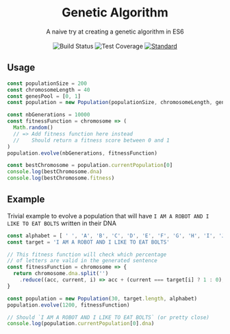 <h1 align="center">Genetic Algorithm</h1>

<div align="center">
  A naive try at creating a genetic algorithm in ES6
</div>

<br />

<div align="center">
  <!-- Build Status -->
  <img src="https://img.shields.io/travis/romainsimon/genetic-algorithm.svg?style=flat-square"
    alt="Build Status" />
  <!-- Test Coverage -->
  <img src="https://img.shields.io/coveralls/github/romainsimon/genetic-algorithm/master.svg?style=flat-square"
    alt="Test Coverage" />
  <!-- Standard -->
  <a href="https://standardjs.com">
    <img src="https://img.shields.io/badge/code%20style-standard-brightgreen.svg?style=flat-square"
      alt="Standard" />
  </a>
</div>

## Usage

```js
const populationSize = 200
const chromosomeLength = 40
const genesPool = [0, 1]
const population = new Population(populationSize, chromosomeLength, genesPool)

const nbGenerations = 10000
const fitnessFunction = chromosome => (
  Math.random()
  // => Add fitness function here instead
  //    Should return a fitness score between 0 and 1
)
population.evolve(nbGenerations, fitnessFunction)

const bestChromosome = population.currentPopulation[0]
console.log(bestChromosome.dna)
console.log(bestChromosome.fitness)

```

## Example

Trivial example to evolve a population that will have `I AM A ROBOT AND I LIKE TO EAT BOLTS` written in their DNA

```js
const alphabet = [ ' ', 'A', 'B', 'C', 'D', 'E', 'F', 'G', 'H', 'I', 'J', 'K', 'L', 'M', 'N', 'O', 'P', 'Q', 'R', 'S', 'T', 'U', 'V', 'W', 'X', 'Y', 'Z' ]
const target = 'I AM A ROBOT AND I LIKE TO EAT BOLTS'

// This fitness function will check which percentage
// of letters are valid in the generated sentence
const fitnessFunction = chromosome => {
  return chromosome.dna.split('')
    .reduce((acc, current, i) => acc + (current === target[i] ? 1 : 0), 0) / target.length
}

const population = new Population(30, target.length, alphabet)
population.evolve(1200, fitnessFunction)

// Should `I AM A ROBOT AND I LIKE TO EAT BOLTS` (or pretty close)
console.log(population.currentPopulation[0].dna)

```
